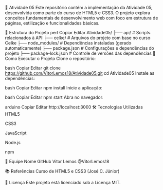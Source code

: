 
📘 Atividade 05
Este repositório contém a implementação da Atividade 05, desenvolvida como parte do curso de HTML5 e CSS3. O projeto explora conceitos fundamentais de desenvolvimento web com foco em estrutura de páginas, estilização e funcionalidades básicas.

📁 Estrutura do Projeto
perl
Copiar
Editar
Atividade05/
├── api/                 # Scripts relacionados à API
├── celke/               # Arquivos do projeto com base no curso Celke
├── node_modules/        # Dependências instaladas (gerado automaticamente)
├── package.json         # Configurações e dependências do projeto
├── package-lock.json    # Controle de versões das dependências
🚀 Como Executar o Projeto
Clone o repositório:

bash
Copiar
Editar
git clone https://github.com/VitorLemos18/Atividade05.git
cd Atividade05
Instale as dependências:

bash
Copiar
Editar
npm install
Inicie a aplicação:

bash
Copiar
Editar
npm start
Abra no navegador:

arduino
Copiar
Editar
http://localhost:3000
🛠 Tecnologias Utilizadas
HTML5

CSS3

JavaScript

Node.js

npm

👥 Equipe
Nome	GitHub
Vitor Lemos	@VitorLemos18

📚 Referências
Curso de HTML5 e CSS3 (José C. Júnior)

📄 Licença
Este projeto está licenciado sob a Licença MIT.

